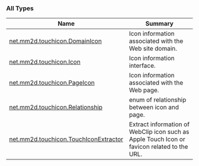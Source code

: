 

### All Types

| Name | Summary |
|---|---|
| [net.mm2d.touchicon.DomainIcon](../net.mm2d.touchicon/-domain-icon/index.md) | Icon information associated with the Web site domain. |
| [net.mm2d.touchicon.Icon](../net.mm2d.touchicon/-icon/index.md) | Icon information interface. |
| [net.mm2d.touchicon.PageIcon](../net.mm2d.touchicon/-page-icon/index.md) | Icon information associated with the Web page. |
| [net.mm2d.touchicon.Relationship](../net.mm2d.touchicon/-relationship/index.md) | enum of relationship between icon and page. |
| [net.mm2d.touchicon.TouchIconExtractor](../net.mm2d.touchicon/-touch-icon-extractor/index.md) | Extract information of WebClip icon such as Apple Touch Icon or favicon related to the URL. |
